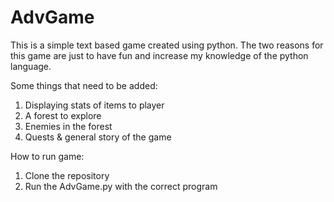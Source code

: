 # AdvGame
This is a simple text based game created using python. The two reasons for this game are just to have fun and increase my knowledge of the python language.

Some things that need to be added:
1. Displaying stats of items to player
2. A forest to explore
3. Enemies in the forest
4. Quests & general story of the game

How to run game:
1. Clone the repository
2. Run the AdvGame.py with the correct program
